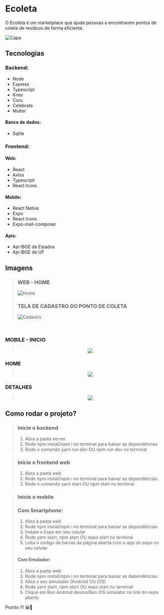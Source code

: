# Ecoleta
O Ecoleta é um marketplace que ajuda pessoas a encontrarem pontos de coleta de resíduos de forma eficiente.

![Capa](https://user-images.githubusercontent.com/56945282/84440559-1e9a6a80-ac32-11ea-856f-742f04af86ab.png)

## Tecnologias <br>
### Backend: <br>
* Node <br>
* Express <br>
* Typescript <br>
* Knex <br>
* Cors <br>
* Celebrate <br>
* Multer <br>
#### Banco de dados: 
* Sqlite <br>


### Frontend: 
#### Web: 
* React <br>
* Axios <br>
* Typescrpit <br>
* React Icons <br>

#### Mobile: 
* React Native <br>
* Expo <br>
* React Icons <br>
* Expo-mail-composer <br>

#### Apis: 
* Api IBGE de Estados <br>
* Api IBGE de UF

## Imagens
> ### WEB - HOME
> ![Home](https://user-images.githubusercontent.com/56945282/84449050-30850900-ac44-11ea-960d-fda8b32f6ac4.png)
> ### TELA DE CADASTRO DO PONTO DE COLETA
> ![Cadastro](https://user-images.githubusercontent.com/56945282/84449122-5f02e400-ac44-11ea-961e-85afd665dac4.png)
<br> 

### MOBILE - INICIO
> <p align="center"> <img src="https://user-images.githubusercontent.com/56945282/84449547-a0e05a00-ac45-11ea-8333-1aa3599b8771.png" /></p>
### HOME 
> <p align="center"> <img src="https://user-images.githubusercontent.com/56945282/84449663-f7e62f00-ac45-11ea-806f-b1b670583945.png" /></p>
### DETALHES
> <p align="center"> <img src="https://user-images.githubusercontent.com/56945282/84449840-70e58680-ac46-11ea-9c9b-1691e76b191f.png" /></p>


## Como rodar o projeto?
> ### Inicie o backend
> 1. Abra a pasta server
> 2. Rode npm install/npm i no terminal para baixar as dependências
> 3. Rode o comando yarn run dev OU npm run dev no terminal

> ### Inicie o frontend web 
> 1. Abra a pasta web 
> 2. Rode npm install/npm i no terminal para baixar as dependências
> 3. Rode o comando yarn start OU npm start no terminal

> ### Inicie o mobile
> ### Com Smartphone: 
> 1. Abra a pasta web
> 2. Rode npm install/npm i no terminal para baixar as dependências
> 3. Instale o Expo em seu celular 
> 4. Rode yarn start, npm start OU expo start no terminal
> 5. Leita o código de barras da página aberta com o app do expo no seu celular
>
> #### Com Emulador: 
> 1. Abra a pasta web
> 2. Rode npm install/npm i no terminal para baixar as dependências
> 3. Abra o seu simulador (Android OU iOS)
> 4. Rode yarn start, npm start OU expo start no terminal
> 5. Clique em Run Android device/Run iOS simulator no link do expo aberto

Pronto !!! 😀🎉

